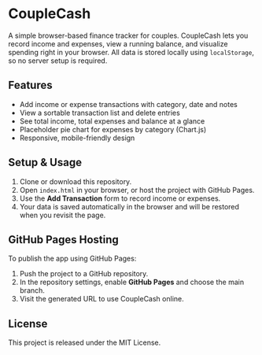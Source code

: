 # CoupleCash

A simple browser-based finance tracker for couples. CoupleCash lets you record income and expenses, view a running balance, and visualize spending right in your browser. All data is stored locally using `localStorage`, so no server setup is required.

## Features

- Add income or expense transactions with category, date and notes
- View a sortable transaction list and delete entries
- See total income, total expenses and balance at a glance
- Placeholder pie chart for expenses by category (Chart.js)
- Responsive, mobile-friendly design

## Setup & Usage

1. Clone or download this repository.
2. Open `index.html` in your browser, or host the project with GitHub Pages.
3. Use the **Add Transaction** form to record income or expenses.
4. Your data is saved automatically in the browser and will be restored when you revisit the page.

## GitHub Pages Hosting

To publish the app using GitHub Pages:

1. Push the project to a GitHub repository.
2. In the repository settings, enable **GitHub Pages** and choose the main branch.
3. Visit the generated URL to use CoupleCash online.

## License

This project is released under the MIT License.
